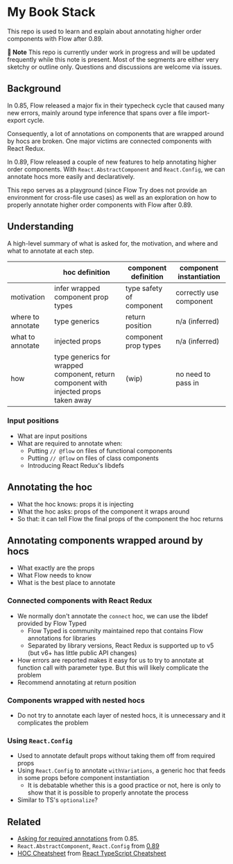 # My Book Stack

This repo is used to learn and explain about annotating higher order components with Flow after 0.89.

**🚧 Note** This repo is currently under work in progress and will be updated frequently while this note is present. Most of the segments are either very sketchy or outline only. Questions and discussions are welcome via issues.

## Background

In 0.85, Flow released a major fix in their typecheck cycle that caused many new errors, mainly around type inference that spans over a file import-export cycle.

Consequently, a lot of annotations on components that are wrapped around by hocs are broken. One major victims are connected components with React Redux.

In 0.89, Flow released a couple of new features to help annotating higher order components. With `React.AbstractComponent` and `React.Config`, we can annotate hocs more easily and declaratively.

This repo serves as a playground (since Flow Try does not provide an environment for cross-file use cases) as well as an exploration on how to properly annotate higher order components with Flow after 0.89.

<!--TODO -->

## Understanding

<!--TODO -->

A high-level summary of what is asked for, the motivation, and where and what to annotate at each step.

|  | hoc definition | component definition | component instantiation |
| --- | --- | --- | --- |
| motivation | infer wrapped component prop types | type safety of component | correctly use component |
| where to annotate | type generics | return position | n/a (inferred) |
| what to annotate | injected props | component prop types | n/a (inferred) |
| how | type generics for wrapped component, return component with injected props taken away | (wip) | no need to pass in |

### Input positions

- What are input positions
- What are required to annotate when:
  - Putting `// @flow` on files of functional components
  - Putting `// @flow` on files of class components
  - Introducing React Redux's libdefs

<!--TODO -->

## Annotating the hoc

- What the hoc knows: props it is injecting
- What the hoc asks: props of the component it wraps around
- So that: it can tell Flow the final props of the component the hoc returns

## Annotating components wrapped around by hocs

- What exactly are the props
- What Flow needs to know
- What is the best place to annotate

<!--TODO -->

### Connected components with React Redux

- We normally don't annotate the `connect` hoc, we can use the libdef provided by Flow Typed
  - Flow Typed is community maintained repo that contains Flow annotations for libraries
  - Separated by library versions, React Redux is supported up to v5 (but v6+ has little public API changes)
- How errors are reported makes it easy for us to try to annotate at function call with parameter type. But this will likely complicate the problem
- Recommend annotating at return position

<!--TODO -->

### Components wrapped with nested hocs

- Do not try to annotate each layer of nested hocs, it is unnecessary and it complicates the problem

<!--TODO -->

### Using `React.Config`

- Used to annotate default props without taking them off from required props
- Using `React.Config` to annotate `withVariations`, a generic hoc that feeds in some props before component instantiation
  - It is debatable whether this is a good practice or not, here is only to show that it is possible to properly annotate the process
- Similar to TS's `optionalize`?

<!--TODO -->

## Related

- [Asking for required annotations](https://medium.com/flow-type/asking-for-required-annotations-64d4f9c1edf8) from 0.85.
- `React.AbstractComponent`, `React.Config` from [0.89](https://github.com/facebook/flow/releases/tag/v0.89.0)
- [HOC Cheatsheet](https://github.com/typescript-cheatsheets/react-typescript-cheatsheet/blob/master/HOC.md) from [React TypeScript Cheatsheet](https://github.com/typescript-cheatsheets/react-typescript-cheatsheet)
